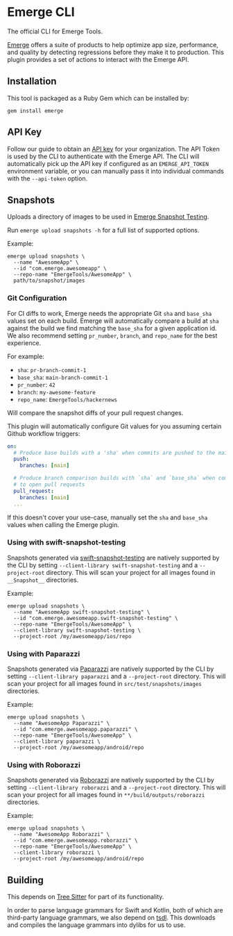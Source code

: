 # Emerge CLI

The official CLI for Emerge Tools.

[Emerge](https://emergetools.com) offers a suite of products to help optimize app size, performance, and quality by detecting regressions before they make it to production. This plugin provides a set of actions to interact with the Emerge API.

## Installation

This tool is packaged as a Ruby Gem which can be installed by:

```
gem install emerge
```

## API Key

Follow our guide to obtain an [API key](https://docs.emergetools.com/docs/uploading-basics#obtain-an-api-key) for your organization. The API Token is used by the CLI to authenticate with the Emerge API. The CLI will automatically pick up the API key if configured as an `EMERGE_API_TOKEN` environment variable, or you can manually pass it into individual commands with the `--api-token` option.

## Snapshots

Uploads a directory of images to be used in [Emerge Snapshot Testing](https://docs.emergetools.com/docs/snapshot-testing).

Run `emerge upload snapshots -h` for a full list of supported options.

Example:

```shell
emerge upload snapshots \
  --name "AwesomeApp" \
  --id "com.emerge.awesomeapp" \
  --repo-name "EmergeTools/AwesomeApp" \
  path/to/snapshot/images
```

### Git Configuration

For CI diffs to work, Emerge needs the appropriate Git `sha` and `base_sha` values set on each build. Emerge will automatically compare a build at `sha` against the build we find matching the `base_sha` for a given application id. We also recommend setting `pr_number`, `branch`, and `repo_name` for the best experience.

For example:

- `sha`: `pr-branch-commit-1`
- `base_sha`: `main-branch-commit-1`
- `pr_number`: `42`
- `branch`: `my-awesome-feature`
- `repo_name`: `EmergeTools/hackernews`

Will compare the snapshot diffs of your pull request changes.

This plugin will automatically configure Git values for you assuming certain Github workflow triggers:

```yaml
on:
  # Produce base builds with a 'sha' when commits are pushed to the main branch
  push:
    branches: [main]

  # Produce branch comparison builds with `sha` and `base_sha` when commits are pushed
  # to open pull requests
  pull_request:
    branches: [main]
  ...
```

If this doesn't cover your use-case, manually set the `sha` and `base_sha` values when calling the Emerge plugin.

### Using with swift-snapshot-testing

Snapshots generated via [swift-snapshot-testing](https://github.com/pointfreeco/swift-snapshot-testing) are natively supported by the CLI by setting `--client-library swift-snapshot-testing` and a `--project-root` directory. This will scan your project for all images found in `__Snapshot__` directories.

Example:

```shell
emerge upload snapshots \
  --name "AwesomeApp swift-snapshot-testing" \
  --id "com.emerge.awesomeapp.swift-snapshot-testing" \
  --repo-name "EmergeTools/AwesomeApp" \
  --client-library swift-snapshot-testing \
  --project-root /my/awesomeapp/ios/repo
```

### Using with Paparazzi

Snapshots generated via [Paparazzi](https://github.com/cashapp/paparazzi) are natively supported by the CLI by setting `--client-library paparazzi` and a `--project-root` directory. This will scan your project for all images found in `src/test/snapshots/images` directories.

Example:

```shell
emerge upload snapshots \
  --name "AwesomeApp Paparazzi" \
  --id "com.emerge.awesomeapp.paparazzi" \
  --repo-name "EmergeTools/AwesomeApp" \
  --client-library paparazzi \
  --project-root /my/awesomeapp/android/repo
```

### Using with Roborazzi

Snapshots generated via [Roborazzi](https://github.com/takahirom/roborazzi) are natively supported by the CLI by setting `--client-library roborazzi` and a `--project-root` directory. This will scan your project for all images found in `**/build/outputs/roborazzi` directories.

Example:

```shell
emerge upload snapshots \
  --name "AwesomeApp Roborazzi" \
  --id "com.emerge.awesomeapp.roborazzi" \
  --repo-name "EmergeTools/AwesomeApp" \
  --client-library roborazzi \
  --project-root /my/awesomeapp/android/repo
```

## Building

This depends on [Tree Sitter](https://tree-sitter.github.io/tree-sitter/) for part of its functionality.

In order to parse language grammars for Swift and Kotlin, both of which are third-party language grammars, we also depend on [tsdl](https://github.com/stackmystack/tsdl). This downloads and compiles the language grammars into dylibs for us to use.
